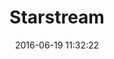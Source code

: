 ---
layout: play-game
title:  "Starstream"
date:   2016-06-19 11:32:22
permalink: /projects/games/starstream/play/
swf: /src/swf/starstream.swf
width: 700
height: 400
---